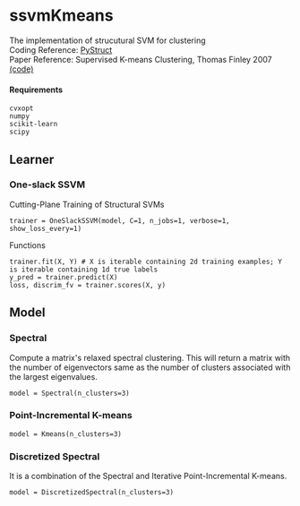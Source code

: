# ssvmKmeans
The implementation of strucutural SVM for clustering\
Coding Reference: [PyStruct](https://github.com/pystruct/pystruct)\
Paper Reference: Supervised K-means Clustering, Thomas Finley 2007 &nbsp; [(code)](https://www.cs.cornell.edu/~tomf/projects/supervisedkmeans/)
#### Requirements
```
cvxopt
numpy
scikit-learn
scipy
```
## Learner
### One-slack SSVM
Cutting-Plane Training of Structural SVMs
```
trainer = OneSlackSSVM(model, C=1, n_jobs=1, verbose=1, show_loss_every=1)
```
Functions
```
trainer.fit(X, Y) # X is iterable containing 2d training examples; Y is iterable containing 1d true labels
y_pred = trainer.predict(X)
loss, discrim_fv = trainer.scores(X, y)
```
## Model
### Spectral
Compute a matrix's relaxed spectral clustering. This will return a matrix with the number of eigenvectors same as the number of clusters associated with the largest eigenvalues.
```
model = Spectral(n_clusters=3)
```
### Point-Incremental K-means
```
model = Kmeans(n_clusters=3)
```
### Discretized Spectral
It is a combination of the Spectral and Iterative Point-Incremental K-means.
```
model = DiscretizedSpectral(n_clusters=3)
```





